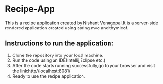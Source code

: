 # Recipe-App

This is a recipe application created by Nishant Venugopal.It is a server-side rendered application created using spring mvc and thymleaf.

## Instructions to run the application:
1. Clone the repository into your local machine.
2. Run the code using an IDE(Intellij,Eclipse etc.)
3. After the code starts running successfully,go to your browser and visit the link:http//localhost:8081/
4. Ready to use the recipe application.
